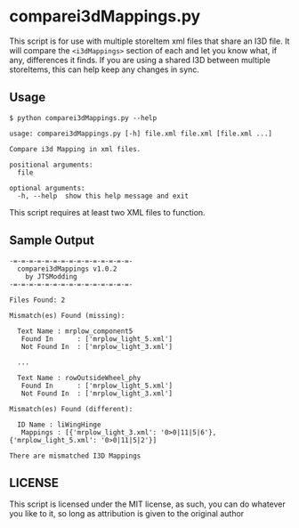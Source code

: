 # comparei3dMappings.py

This script is for use with multiple storeItem xml files that share an I3D file.  It will compare the `<i3dMappings>` section of each and let you know what, if any, differences it finds. If you are using a shared I3D between multiple storeItems, this can help keep any changes in sync.

## Usage

```shell
$ python comparei3dMappings.py --help

usage: comparei3dMappings.py [-h] file.xml file.xml [file.xml ...]

Compare i3d Mapping in xml files.

positional arguments:
  file

optional arguments:
  -h, --help  show this help message and exit
```

This script requires at least two XML files to function.

## Sample Output

```text
-=-=-=-=-=-=-=-=-=-=-=-=-=-=-=-
  comparei3dMappings v1.0.2
    by JTSModding
-=-=-=-=-=-=-=-=-=-=-=-=-=-=-=-

Files Found: 2

Mismatch(es) Found (missing):

  Text Name : mrplow_component5
   Found In      : ['mrplow_light_5.xml']
   Not Found In  : ['mrplow_light_3.xml']
   
  ...

  Text Name : rowOutsideWheel_phy
   Found In      : ['mrplow_light_5.xml']
   Not Found In  : ['mrplow_light_3.xml']

Mismatch(es) Found (different):

  ID Name : liWingHinge
   Mappings : [{'mrplow_light_3.xml': '0>0|11|5|6'}, {'mrplow_light_5.xml': '0>0|11|5|2'}]

There are mismatched I3D Mappings
```

## LICENSE

This script is licensed under the MIT license, as such, you can do whatever you like to it, so long as attribution is given to the original author
